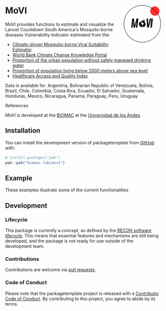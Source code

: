 
<!-- README.md is generated from README.Rmd. Please edit that file. -->
<!-- The code to render this README is stored in .github/workflows/render-readme.yaml -->
<!-- Variables marked with double curly braces will be transformed beforehand: -->
<!-- `packagename` is extracted from the DESCRIPTION file -->
<!-- `gh_repo` is extracted via a special environment variable in GitHub Actions -->

# MoVI <img src="man/figures/logo_movi.PNG" align="right" width="120" />

MoVI provides functions to estimate and visualize the Lancet Countdown South America's Mosquito-borne diseases Vulnerability Indicator estimated from the:

- [Climate-driven Mosquito-borne Viral Suitability Estimator][1]
- [World Bank Climate Change Knowledge Portal][2]
- [Proportion of the urban population without safely managed drinking water][3]
- [Proportion of population living below 2000 meters above sea level][4]
- [Healthcare Access and Quality Index][5]

Data is available for: Argentina, Bolivarian Republic of Venezuela, Bolivia, Brazil, Chile, Colombia, Costa Rica, Ecuador, El Salvador, Guatemala, Honduras, Mexico, Nicaragua, Panama, Paraguay, Peru, Uruguay

References

[1]: https://doi.org/10.1111/2041-210X.13205

[2]: https://climateknowledgeportal.worldbank.org/

[3]: https://washdata.org/

[4]: https://doi.org/10.1073/pnas.2102463118

[5]: https://ghdx.healthdata.org/gbd-2019

<!-- This sentence is optional and can be removed -->

MoVI is developed at the [BIOMAC](https://ingbiomedica.uniandes.edu.co/es/investigacion/lineas-investigacion/biologia-matematica-computacional) at the [Universidad de los Andes](https://uniandes.edu.co/).

## Installation

You can install the development version of packagetemplate from
[GitHub](https://github.com/) with:

``` r
# install.packages("pak")
pak::pak("biomac-lab/movi")
```

## Example

These examples illustrate some of the current functionalities

## Development

### Lifecycle

This package is currently a *concept*, as defined by the [RECON software
lifecycle](https://www.reconverse.org/lifecycle.html). This means that
essential features and mechanisms are still being developed, and the
package is not ready for use outside of the development team.

### Contributions

Contributions are welcome via [pull
requests](https://github.com/biomac-lab/movi/pulls).

### Code of Conduct

Please note that the packagetemplate project is released with a
[Contributor Code of
Conduct](https://github.com/epiverse-trace/.github/blob/main/CODE_OF_CONDUCT.md).
By contributing to this project, you agree to abide by its terms.
